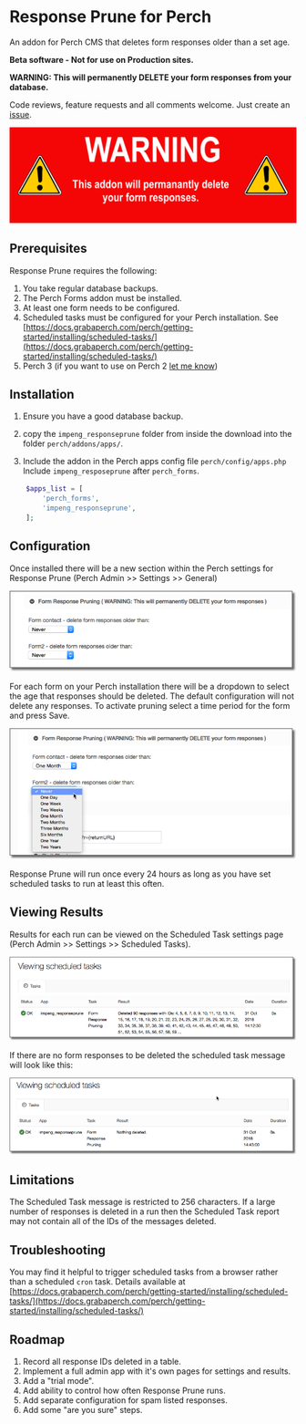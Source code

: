 # Response Prune for Perch

An addon for Perch CMS that deletes form responses older than a set age. 

**Beta software - Not for use on Production sites.**

**WARNING: This will permanently DELETE your form responses from your database.**

Code reviews, feature requests and all comments welcome. Just create an [issue](https://github.com/ImpressionEngineering/Perch-Response-Prune/issues/new).

![WARNING](images/Warning-large.png)

## Prerequisites

Response Prune requires the following:

1. You take regular database backups.
1. The Perch Forms addon must be installed.
2. At least one form needs to be configured.
3. Scheduled tasks must be configured for your Perch installation. See [https://docs.grabaperch.com/perch/getting-started/installing/scheduled-tasks/](https://docs.grabaperch.com/perch/getting-started/installing/scheduled-tasks/)
4. Perch 3 (if you want to use on Perch 2 [let me know](https://github.com/ImpressionEngineering/Perch-Response-Prune/issues/new))

## Installation

1. Ensure you have a good database backup.
2. copy the `impeng_responseprune` folder from inside the download into the folder `perch/addons/apps/`.

2. Include the addon in the Perch apps config file `perch/config/apps.php` Include `impeng_resposeprune` after `perch_forms`.

```php
	$apps_list = [ 
		'perch_forms',
		'impeng_responseprune',
	];
```	

## Configuration

Once installed there will be a new section within the Perch settings for Response Prune (Perch Admin >> Settings >> General)

![Screenshot](images/impeng_responseprune-screenshot1.png)

For each form on your Perch installation there will be a dropdown to select the age that responses should be deleted. The default configuration will not delete any responses. To activate pruning select a time period for the form and press Save.

![Screenshot](images/impeng_responseprune-screenshot4.png)

Response Prune will run once every 24 hours as long as you have set scheduled tasks to run at least this often.


## Viewing Results

Results for each run can be viewed on the Scheduled Task settings page (Perch Admin >> Settings >> Scheduled Tasks).

![Screenshot](images/impeng_responseprune-screenshot2.png)

If there are no form responses to be deleted the scheduled task message will look like this:

![Screenshot](images/impeng_responseprune-screenshot3.png)


## Limitations

The Scheduled Task message is restricted to 256 characters. If a large number of responses is deleted in a run then the Scheduled Task report may not contain all of the IDs of the messages deleted.


## Troubleshooting
You may find it helpful to trigger scheduled tasks from a browser rather than a scheduled `cron` task. Details available at [https://docs.grabaperch.com/perch/getting-started/installing/scheduled-tasks/](https://docs.grabaperch.com/perch/getting-started/installing/scheduled-tasks/)

## Roadmap

1. Record all response IDs deleted in a table.
2. Implement a full admin app with it's own pages for settings and results.
3. Add a "trial mode".
4. Add ability to control how often Response Prune runs.
5. Add separate configuration for spam listed responses.
6. Add some "are you sure" steps.

